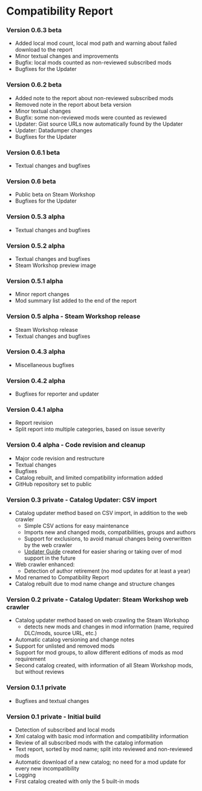 # Compatibility Report

### Version 0.6.3 beta
* Added local mod count, local mod path and warning about failed download to the report
* Minor textual changes and improvements
* Bugfix: local mods counted as non-reviewed subscribed mods
* Bugfixes for the Updater

### Version 0.6.2 beta
* Added note to the report about non-reviewed subscribed mods
* Removed note in the report about beta version
* Minor textual changes
* Bugfix: some non-reviewed mods were counted as reviewed
* Updater: Gist source URLs now automatically found by the Updater
* Updater: Datadumper changes
* Bugfixes for the Updater

### Version 0.6.1 beta
* Textual changes and bugfixes

### Version 0.6 beta
* Public beta on Steam Workshop
* Bugfixes for the Updater

### Version 0.5.3 alpha
* Textual changes and bugfixes

### Version 0.5.2 alpha
* Textual changes and bugfixes
* Steam Workshop preview image

### Version 0.5.1 alpha
* Minor report changes
* Mod summary list added to the end of the report

### Version 0.5 alpha - Steam Workshop release
* Steam Workshop release
* Textual changes and bugfixes

### Version 0.4.3 alpha
* Miscellaneous bugfixes

### Version 0.4.2 alpha
* Bugfixes for reporter and updater

### Version 0.4.1 alpha
* Report revision
* Split report into multiple categories, based on issue severity

### Version 0.4 alpha - Code revision and cleanup
* Major code revision and restructure
* Textual changes
* Bugfixes
* Catalog rebuilt, and limited compatibility information added
* GitHub repository set to public

### Version 0.3 private - Catalog Updater: CSV import
* Catalog updater method based on CSV import, in addition to the web crawler
  - Simple CSV actions for easy maintenance  
  - Imports new and changed mods, compatibilities, groups and authors
  - Support for exclusions, to avoid manual changes being overwritten by the web crawler
  - [Updater Guide](https://github.com/Finwickle/CompatibilityReport/blob/main/CompatibilityReport/Updater/Updater%20Guide.md) created for easier sharing or taking over of mod support in the future
* Web crawler enhanced:
  - Detection of author retirement (no mod updates for at least a year)
* Mod renamed to Compatibility Report
* Catalog rebuilt due to mod name change and structure changes

### Version 0.2 private - Catalog Updater: Steam Workshop web crawler
* Catalog updater method based on web crawling the Steam Workshop
  - detects new mods and changes in mod information (name, required DLC/mods, source URL, etc.)
* Automatic catalog versioning and change notes
* Support for unlisted and removed mods
* Support for mod groups, to allow different editions of mods as mod requirement
* Second catalog created, with information of all Steam Workshop mods, but without reviews

### Version 0.1.1 private
* Bugfixes and textual changes

### Version 0.1 private - Initial build
* Detection of subscribed and local mods
* Xml catalog with basic mod information and compatibility information
* Review of all subscribed mods with the catalog information
* Text report, sorted by mod name; split into reviewed and non-reviewed mods
* Automatic download of a new catalog; no need for a mod update for every new incompatibility
* Logging
* First catalog created with only the 5 built-in mods
